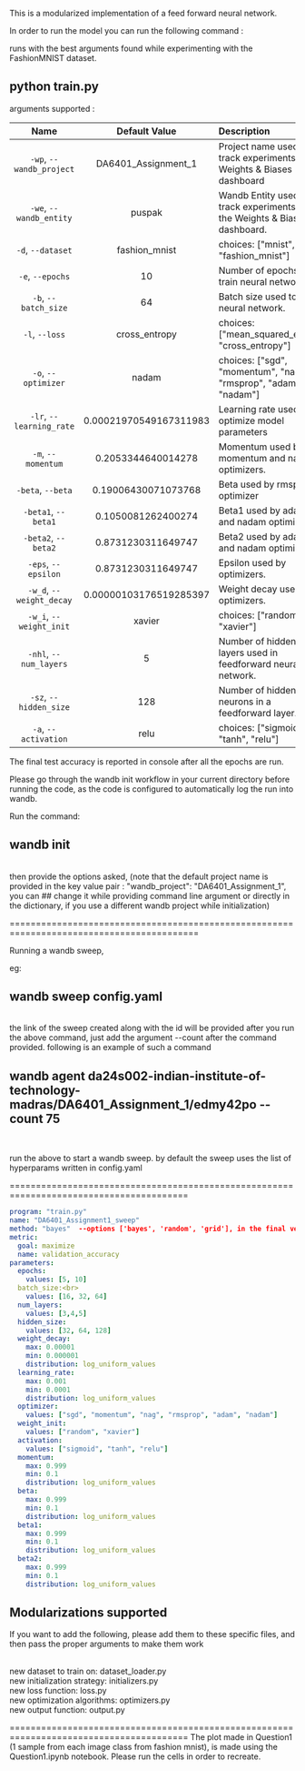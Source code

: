 This is a modularized implementation of a feed forward neural network.

In order to run the model you can run the following command :

runs with the best arguments found while experimenting with the FashionMNIST dataset.<br>
## python train.py 

arguments supported :

| Name | Default Value | Description |
| :---: | :-------------: | :----------- |
| `-wp`, `--wandb_project` | DA6401_Assignment_1 | Project name used to track experiments in Weights & Biases dashboard |
| `-we`, `--wandb_entity` | puspak  | Wandb Entity used to track experiments in the Weights & Biases dashboard. |
| `-d`, `--dataset` | fashion_mnist | choices:  ["mnist", "fashion_mnist"] |
| `-e`, `--epochs` | 10 |  Number of epochs to train neural network.|
| `-b`, `--batch_size` | 64 | Batch size used to train neural network. | 
| `-l`, `--loss` | cross_entropy | choices:  ["mean_squared_error", "cross_entropy"] |
| `-o`, `--optimizer` | nadam | choices:  ["sgd", "momentum", "nag", "rmsprop", "adam", "nadam"] | 
| `-lr`, `--learning_rate` | 0.00021970549167311983 | Learning rate used to optimize model parameters | 
| `-m`, `--momentum` | 0.2053344640014278 | Momentum used by momentum and nag optimizers. |
| `-beta`, `--beta` | 0.19006430071073768 | Beta used by rmsprop optimizer | 
| `-beta1`, `--beta1` | 0.1050081262400274 | Beta1 used by adam and nadam optimizers. | 
| `-beta2`, `--beta2` | 0.8731230311649747 | Beta2 used by adam and nadam optimizers. |
| `-eps`, `--epsilon` | 0.8731230311649747 | Epsilon used by optimizers. |
| `-w_d`, `--weight_decay` | 0.00000103176519285397 | Weight decay used by optimizers. |
| `-w_i`, `--weight_init` | xavier | choices:  ["random", "xavier"] | 
| `-nhl`, `--num_layers` | 5 | Number of hidden layers used in feedforward neural network. | 
| `-sz`, `--hidden_size` | 128 | Number of hidden neurons in a feedforward layer. |
| `-a`, `--activation` | relu | choices:  ["sigmoid", "tanh", "relu"] |

The final test accuracy is reported in console after all the epochs are run.

Please go through the wandb init workflow in your current directory before running the code, as the code is configured to automatically log the run into wandb.

Run the command:
## wandb init

<br>
then provide the options asked, (note that the default project name is provided in the key value pair : "wandb_project": "DA6401_Assignment_1", you can ## change it while providing command line argument or directly in the dictionary, if you use a different wandb project while initialization)

==========================================================================================

Running a wandb sweep,

eg:

## wandb sweep config.yaml
<br>
the link of the sweep created along with the id will be provided after you run the above command, just add the argument --count after the command provided. following is an example of such a command
<br>

## wandb agent da24s002-indian-institute-of-technology-madras/DA6401_Assignment_1/edmy42po --count 75
<br>

run the above to start a wandb sweep.
by default the sweep uses the list of hyperparams written in config.yaml


========================================================================================
```yaml
program: "train.py"
name: "DA6401_Assignment1_sweep"
method: "bayes"  --options ['bayes', 'random', 'grid'], in the final version, we have used bayes search, as it gave best validation accuracy
metric:
  goal: maximize
  name: validation_accuracy
parameters:
  epochs:
    values: [5, 10]
  batch_size:<br>
    values: [16, 32, 64]
  num_layers:
    values: [3,4,5]
  hidden_size:
    values: [32, 64, 128]
  weight_decay:
    max: 0.00001
    min: 0.000001
    distribution: log_uniform_values
  learning_rate:
    max: 0.001
    min: 0.0001
    distribution: log_uniform_values
  optimizer:
    values: ["sgd", "momentum", "nag", "rmsprop", "adam", "nadam"]
  weight_init:
    values: ["random", "xavier"]
  activation:
    values: ["sigmoid", "tanh", "relu"]
  momentum:
    max: 0.999
    min: 0.1
    distribution: log_uniform_values
  beta:
    max: 0.999
    min: 0.1
    distribution: log_uniform_values
  beta1:
    max: 0.999
    min: 0.1
    distribution: log_uniform_values
  beta2:
    max: 0.999
    min: 0.1
    distribution: log_uniform_values
```
## Modularizations supported  <br>
If you want to add the following, please add them to these specific files, and then pass the proper arguments to make them work<br><br>

new dataset to train on: dataset_loader.py<br>
new initialization strategy: initializers.py<br>
new loss function: loss.py<br>
new optimization algorithms: optimizers.py<br>
new output function: output.py<br>

========================================================================================
The plot made in Question1 (1 sample from each image class from fashion mnist), is made using the Question1.ipynb notebook. Please run the cells in order to recreate.